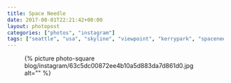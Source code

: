 ```yaml
---
title: Space Needle
date: 2017-08-01T22:21:42+00:00
layout: photopost
categories: ["photos", "instagram"]
tags: ["seattle", "usa", "skyline", "viewpoint", "kerrypark", "spaceneedle"]
---
```


<figure class="photo photo--square">
  {% picture photo-square blog/instagram/63c5dc00872ee4b10a5d883da7d861d0.jpg alt="" %}
</figure>


